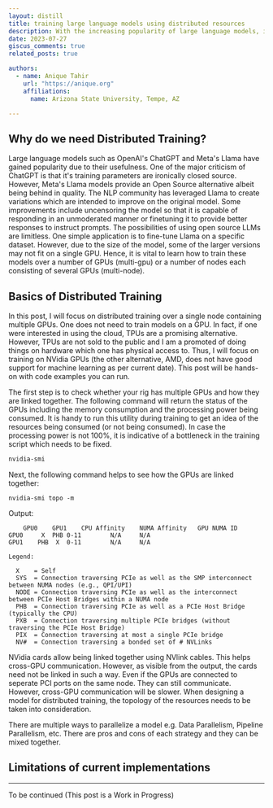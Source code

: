 ```yaml
---
layout: distill
title: training large language models using distributed resources
description: With the increasing popularity of large language models, it becomes increasingly important to use all available resources to gain an edge in training.
date: 2023-07-27
giscus_comments: true
related_posts: true

authors:
  - name: Anique Tahir
    url: "https://anique.org"
    affiliations:
      name: Arizona State University, Tempe, AZ

---
```


## Why do we need Distributed Training?
Large language models such as OpenAI's ChatGPT and Meta's Llama have gained popularity due to their usefulness. One of the major criticism of ChatGPT is that it's training parameters are ironically closed source. However, Meta's Llama models provide an Open Source alternative albeit being behind in quality. The NLP community has leveraged Llama to create variations which are intended to improve on the original model. Some improvements include uncensoring the model so that it is capable of responding in an unmoderated manner or finetuning it to provide better responses to instruct prompts. The possibilities of using open source LLMs are limitless. One simple application is to fine-tune Llama on a specific dataset. However, due to the size of the model, some of the larger versions may not fit on a single GPU. Hence, it is vital to learn how to train these models over a number of GPUs (multi-gpu) or a number of nodes each consisting of several GPUs (multi-node). 

## Basics of Distributed Training
In this post, I will focus on distributed training over a single node containing multiple GPUs. One does not need to train models on a GPU. In fact, if one were interested in using the cloud, TPUs are a promising alternative. However, TPUs are not sold to the public and I am a promoted of doing things on hardware which one has physical access to. Thus, I will focus on training on NVidia GPUs (the other alternative, AMD, does not have good support for machine learning as per current date). This post will be hands-on with code examples you can run. 

The first step is to check whether your rig has multiple GPUs and how they are linked together. The following command will return the status of the GPUs including the memory consumption and the processing power being consumed. It is handy to run this utility during training to get an idea of the resources being consumed (or not being consumed). In case the processing power is not 100%, it is indicative of a bottleneck in the training script which needs to be fixed.
```bash
nvidia-smi
```

Next, the following command helps to see how the GPUs are linked together:
```
nvidia-smi topo -m
```
Output:
```
	GPU0	GPU1	CPU Affinity	NUMA Affinity	GPU NUMA ID
GPU0	 X 	PHB	0-11		N/A		N/A
GPU1	PHB	 X 	0-11		N/A		N/A

Legend:

  X    = Self
  SYS  = Connection traversing PCIe as well as the SMP interconnect between NUMA nodes (e.g., QPI/UPI)
  NODE = Connection traversing PCIe as well as the interconnect between PCIe Host Bridges within a NUMA node
  PHB  = Connection traversing PCIe as well as a PCIe Host Bridge (typically the CPU)
  PXB  = Connection traversing multiple PCIe bridges (without traversing the PCIe Host Bridge)
  PIX  = Connection traversing at most a single PCIe bridge
  NV#  = Connection traversing a bonded set of # NVLinks
```

NVidia cards allow being linked together using NVlink cables. This helps cross-GPU communication. However, as visible from the output, the cards need not be linked in such a way. Even if the GPUs are connected to seperate PCI ports on the same node. They can still communicate. However, cross-GPU communication will be slower. When designing a model for distributed training, the topology of the resources needs to be taken into consideration.

There are multiple ways to parallelize a model e.g. Data Parallelism, Pipeline Parallelism, etc. There are pros and cons of each strategy and they can be mixed together. 




 

## Limitations of current implementations


***
To be continued
(This post is a Work in Progress)

